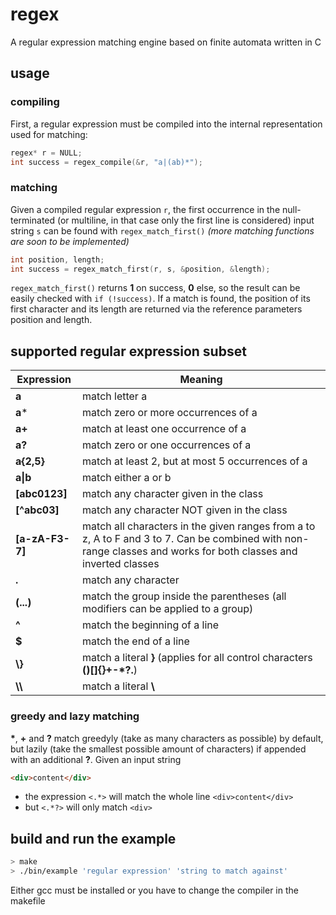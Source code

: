 # regex
A regular expression matching engine based on finite automata written in C

## usage

### compiling
First, a regular expression must be compiled into the internal representation used for matching:
```C
regex* r = NULL;
int success = regex_compile(&r, "a|(ab)*");
```

### matching
Given a compiled regular expression `r`, the first occurrence in the null-terminated (or multiline, in that case only the first line is considered) input string `s` can be found with `regex_match_first()` *(more matching functions are soon to be implemented)*
```C
int position, length;
int success = regex_match_first(r, s, &position, &length);
```
`regex_match_first()` returns **1** on success, **0** else, so the result can be easily checked with `if (!success)`. If a match is found, the position of its first character and its length are returned via the reference parameters position and length.


## supported regular expression subset

| Expression      | Meaning                                                                                                                                                         |
| --------------- | --------------------------------------------------------------------------------------------------------------------------------------------------------------- |
| **a**           | match letter a                                                                                                                                                  |
| **a***          | match zero or more occurrences of a                                                                                                                             |
| **a+**          | match at least one occurrence of a                                                                                                                              |
| **a?**          | match zero or one occurrences of a                                                                                                                              |
| **a{2,5}**      | match at least 2, but at most 5 occurrences of a                                                                                                                |
| **a\|b**        | match either a or b                                                                                                                                             |
| **[abc0123]**   | match any character given in the class                                                                                                                          |
| **[^abc03]**    | match any character NOT given in the class                                                                                                                      |
| **[a-zA-F3-7]** | match all characters in the given ranges from a to z, A to F and 3 to 7. Can be combined with non-range classes and works for both classes and inverted classes |
| **.**           | match any character                                                                                                                                             |
| **(...)**       | match the group inside the parentheses (all modifiers can be applied to a group)                                                                                |
| **^**           | match the beginning of a line                                                                                                                                   |
| **$**           | match the end of a line                                                                                                                                         |
| **\\}**         | match a literal **}** (applies for all control characters **()[]{}+-*?.**)                                                                                      |
| **\\\\**        | match a literal **\\**                                                                                                                                          |

### greedy and lazy matching
**\***, **+** and **?** match greedyly (take as many characters as possible) by default, but lazily (take the smallest possible amount of characters) if appended with an additional **?**. Given an input string

```html
<div>content</div>
```
* the expression ` <.*> ` will match the whole line `<div>content</div>`
* but ` <.*?> ` will only match `<div>`

## build and run the example
```bash
> make
> ./bin/example 'regular expression' 'string to match against'
```
Either gcc must be installed or you have to change the compiler in the makefile